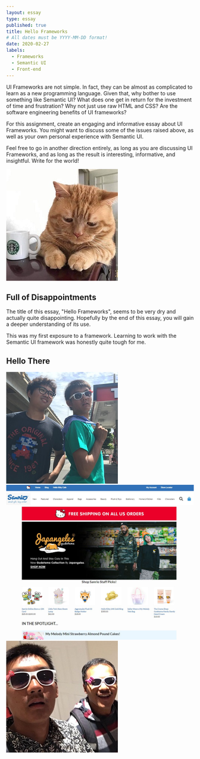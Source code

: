 ```yaml
---
layout: essay
type: essay
published: true
title: Hello Frameworks
# All dates must be YYYY-MM-DD format!
date: 2020-02-27
labels:
  - Frameworks
  - Semantic UI
  - Front-end
---
```


UI Frameworks are not simple. In fact, they can be almost as complicated to learn as a new programming language. Given that, why bother to use something like Semantic UI? What does one get in return for the investment of time and frustration? Why not just use raw HTML and CSS? Are the software engineering benefits of UI frameworks?

For this assignment, create an engaging and informative essay about UI Frameworks. You might want to discuss some of the issues raised above, as well as your own personal experience with Semantic UI.

Feel free to go in another direction entirely, as long as you are discussing UI Frameworks, and as long as the result is interesting, informative, and insightful. Write for the world!




<img class="ui medium left floated rounded image" src="../images/helloKitty-sad.jpg">

## Full of Disappointments
The title of this essay, "Hello Frameworks", seems to be very dry and actually quite disappointing. Hopefully by the end of this essay, you will gain a deeper understanding of its use.

This was my first exposure to a framework. Learning to work with the Semantic UI framework was honestly quite tough for me.

## Hello There

<img class="ui medium right floated rounded image" src="../images/helloKitty-carWash.JPG">


<img class="ui large centered rounded image" src="../images/helloKitty-copy.jpg">



<img class="ui medium right floated rounded image" src="../images/helloKitty-friends.jpg">
